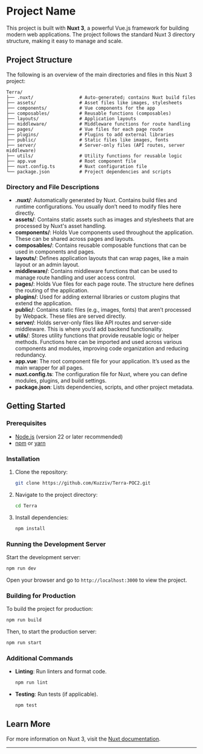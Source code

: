 # Project Name

This project is built with **Nuxt 3**, a powerful Vue.js framework for building modern web applications. The project follows the standard Nuxt 3 directory structure, making it easy to manage and scale.

## Project Structure

The following is an overview of the main directories and files in this Nuxt 3 project:

```
Terra/
├── .nuxt/                 # Auto-generated; contains Nuxt build files
├── assets/                # Asset files like images, stylesheets
├── components/            # Vue components for the app
├── composables/           # Reusable functions (composables)
├── layouts/               # Application layouts
├── middleware/            # Middleware functions for route handling
├── pages/                 # Vue files for each page route
├── plugins/               # Plugins to add external libraries
├── public/                # Static files like images, fonts
├── server/                # Server-only files (API routes, server middleware)
├── utils/                 # Utility functions for reusable logic 
├── app.vue                # Root component file
├── nuxt.config.ts         # Nuxt configuration file
└── package.json           # Project dependencies and scripts
```

### Directory and File Descriptions

- **.nuxt/**: Automatically generated by Nuxt. Contains build files and runtime configurations. You usually don’t need to modify files here directly.
- **assets/**: Contains static assets such as images and stylesheets that are processed by Nuxt's asset handling.
- **components/**: Holds Vue components used throughout the application. These can be shared across pages and layouts.
- **composables/**: Contains reusable composable functions that can be used in components and pages.
- **layouts/**: Defines application layouts that can wrap pages, like a main layout or an admin layout.
- **middleware/**: Contains middleware functions that can be used to manage route handling and user access control.
- **pages/**: Holds Vue files for each page route. The structure here defines the routing of the application.
- **plugins/**: Used for adding external libraries or custom plugins that extend the application.
- **public/**: Contains static files (e.g., images, fonts) that aren’t processed by Webpack. These files are served directly.
- **server/**: Holds server-only files like API routes and server-side middleware. This is where you’d add backend functionality.
- **utils/**: Stores utility functions that provide reusable logic or helper methods. Functions here can be imported and used across various components and modules, improving code organization and reducing redundancy.
- **app.vue**: The root component file for your application. It’s used as the main wrapper for all pages.
- **nuxt.config.ts**: The configuration file for Nuxt, where you can define modules, plugins, and build settings.
- **package.json**: Lists dependencies, scripts, and other project metadata.

## Getting Started

### Prerequisites

- [Node.js](https://nodejs.org/) (version 22 or later recommended)
- [npm](https://www.npmjs.com/) or [yarn](https://yarnpkg.com/)

### Installation

1. Clone the repository:

   ```bash
   git clone https://github.com/Kuzziv/Terra-POC2.git
   ```

2. Navigate to the project directory:

   ```bash
   cd Terra
   ```

3. Install dependencies:

   ```bash
   npm install
   ```

### Running the Development Server

Start the development server:

```bash
npm run dev
```

Open your browser and go to `http://localhost:3000` to view the project.

### Building for Production

To build the project for production:

```bash
npm run build
```

Then, to start the production server:

```bash
npm run start
```

### Additional Commands

- **Linting**: Run linters and format code.

  ```bash
  npm run lint
  ```

- **Testing**: Run tests (if applicable).

  ```bash
  npm test
  ```

## Learn More

For more information on Nuxt 3, visit the [Nuxt documentation](https://nuxt.com/docs).

---
